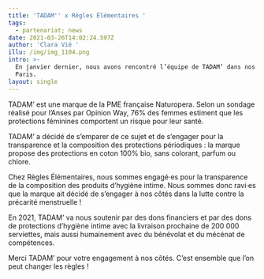 ```yaml
---
title: 'TADAM'' x Règles Élémentaires '
tags:
  - partenariat; news
date: 2021-03-26T14:02:24.597Z
author: 'Clara Vié '
illu: /img/img_1104.png
intro: >-
  En janvier dernier, nous avons rencontré l’équipe de TADAM’ dans nos locaux à
  Paris.
layout: single
---
```

TADAM’ est une marque de la PME française Naturopera. Selon un sondage réalisé pour l’Anses par Opinion Way, 76% des femmes estiment que les protections féminines comportent un risque pour leur santé. 

TADAM’ a décidé de s’emparer de ce sujet et de s’engager pour la transparence et la composition des protections périodiques : la marque propose des protections en coton 100% bio, sans colorant, parfum ou chlore. 



Chez Règles Élémentaires, nous sommes engagé·es pour la transparence de la composition des produits d’hygiène intime. Nous sommes donc ravi·es que la marque ait décidé de s’engager à nos côtés dans la lutte contre la précarité menstruelle ! 

En 2021, TADAM’ va nous soutenir par des dons financiers et par des dons de protections d’hygiène intime avec la livraison prochaine de 200 000 serviettes, mais aussi humainement avec du bénévolat et du mécénat de compétences. 



Merci TADAM’ pour votre engagement à nos côtés. C’est ensemble que l’on peut changer les règles !
